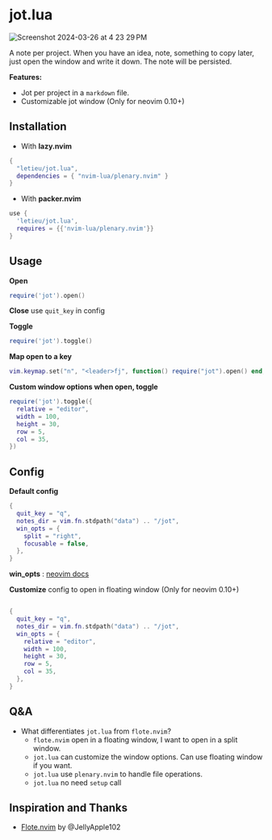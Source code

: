 # jot.lua
![Screenshot 2024-03-26 at 4 23 29 PM](https://github.com/letieu/jot.lua/assets/53562817/48ead8c9-528f-456e-b972-42a6da1737fe)

A note per project. When you have an idea, note, something to copy later, just open the window and write it down. The note will be
persisted.

**Features:**

* Jot per project in a `markdown` file.
* Customizable jot window (Only for neovim 0.10+)

## Installation

* With **lazy.nvim**
```lua
{
  "letieu/jot.lua",
  dependencies = { "nvim-lua/plenary.nvim" }
}
```
* With **packer.nvim**
```lua
use {
  'letieu/jot.lua',
  requires = {{'nvim-lua/plenary.nvim'}}
}
```

## Usage

**Open**
```lua
require('jot').open()
```

**Close** use `quit_key` in config

**Toggle**
```lua
require('jot').toggle()
```

**Map open to a key**
```lua
vim.keymap.set("n", "<leader>fj", function() require("jot").open() end, { noremap = true, silent = true })
```

**Custom window options when open, toggle**
```lua
require('jot').toggle({
  relative = "editor",
  width = 100,
  height = 30,
  row = 5,
  col = 35,
})
```

## Config

**Default config**

```lua
{
  quit_key = "q",
  notes_dir = vim.fn.stdpath("data") .. "/jot",
  win_opts = {
    split = "right",
    focusable = false,
  },
}
```

**win_opts** : [neovim docs](https://neovim.io/doc/user/api.html#nvim_open_win())

**Customize** config to open in floating window (Only for neovim 0.10+)
```lua

{
  quit_key = "q",
  notes_dir = vim.fn.stdpath("data") .. "/jot",
  win_opts = {
    relative = "editor",
    width = 100,
    height = 30,
    row = 5,
    col = 35,
  },
}
```

## Q&A
- What differentiates `jot.lua` from `flote.nvim`?
  - `flote.nvim` open in a floating window, I want to open in a split window.
  - `jot.lua` can customize the window options. Can use floating window if you want.
  - `jot.lua` use `plenary.nvim` to handle file operations.
  - `jot.lua` no need `setup` call

## Inspiration and Thanks
- [Flote.nvim](https://github.com/JellyApple102/flote.nvim) by @JellyApple102
